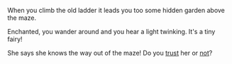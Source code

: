 When you climb the old ladder it leads you too some hidden garden above the maze. 

Enchanted, you wander around and you hear a light twinking. It's a tiny fairy! 

She says she knows the way out of the maze! Do you [trust](https://github.com/abdelk7344/adventure-story-project/blob/master/maze/trust-fairy.md) her or [not](https://github.com/abdelk7344/adventure-story-project/blob/master/maze/run-fairy.md)? 
